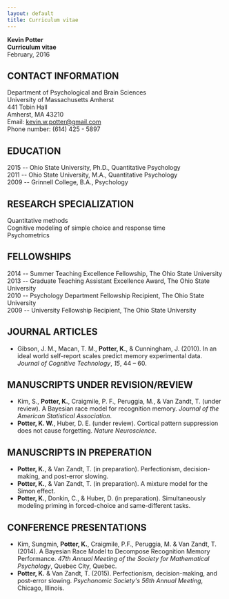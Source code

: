 ```yaml
---
layout: default
title: Curriculum vitae
---
```


**Kevin Potter**  
**Curriculum vitae**  
February, 2016

## CONTACT INFORMATION

Department of Psychological and Brain Sciences  
University of Massachusetts Amherst  
441 Tobin Hall  
Amherst, MA 43210  
Email: kevin.w.potter@gmail.com  
Phone number: (614) 425 - 5897

## EDUCATION

2015 -- Ohio State University, Ph.D., Quantitative Psychology  
2011 -- Ohio State University, M.A., Quantitative Psychology  
2009 -- Grinnell College, B.A., Psychology

## RESEARCH SPECIALIZATION

Quantitative methods  
Cognitive modeling of simple choice and response time  
Psychometrics

## FELLOWSHIPS

2014 -- Summer Teaching Excellence Fellowship, The Ohio State University  
2013 -- Graduate Teaching Assistant Excellence Award, The Ohio State University  
2010 -- Psychology Department Fellowship Recipient, The Ohio State University  
2009 -- University Fellowship Recipient, The Ohio State University

## JOURNAL ARTICLES

* Gibson, J. M., Macan, T. M., **Potter, K.**, & Cunningham, J. (2010). In an ideal world self-report scales predict memory experimental data. *Journal of Cognitive Technology*, *15*, 44 – 60.

## MANUSCRIPTS UNDER REVISION/REVIEW

* Kim, S., **Potter, K.**, Craigmile, P. F., Peruggia, M., & Van Zandt, T. (under review). A Bayesian race model for recognition memory. *Journal of the American Statistical Association*.
* **Potter, K. W.**, Huber, D. E. (under review). Cortical pattern suppression does not cause forgetting. *Nature Neuroscience*.

## MANUSCRIPTS IN PREPERATION

* **Potter, K.**, & Van Zandt, T. (in preparation). Perfectionism, decision-making, and post-error slowing.
* **Potter, K.**, & Van Zandt, T. (in preparation). A mixture model for the Simon effect.
* **Potter, K.**, Donkin, C., & Huber, D. (in preparation). Simultaneously modeling priming in forced-choice and same-different tasks.

## CONFERENCE PRESENTATIONS

* Kim, Sungmin, **Potter, K.**, Craigmile, P.F., Peruggia, M. & Van Zandt, T. (2014).  A Bayesian Race Model to Decompose Recognition Memory Performance. *47th Annual Meeting of the Society for Mathematical Psychology*, Quebec City, Quebec.
* **Potter, K.** & Van Zandt, T. (2015). Perfectionism, decision-making, and post-error slowing. *Psychonomic Society's 56th Annual Meeting*, Chicago, Illinois.

